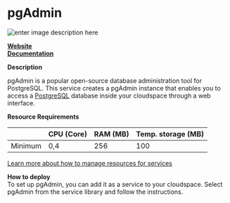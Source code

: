 ﻿# pgAdmin

![enter image description here](https://api.mogenius.com/file/id/9b0934ab-599b-4ab7-8e65-02895f84a98c)

**[Website](https://www.pgadmin.org/)**  
**[Documentation](https://www.pgadmin.org/docs/)**  

**Description**

pgAdmin is a popular open-source database administration tool for PostgreSQL. This service creates a pgAdmin instance that enables you to access a [PostgreSQL](#) database inside your cloudspace through a web interface.

**Resource Requirements**

||CPU (Core)|RAM (MB)  |Temp. storage (MB)|
|--|--|--|--|
| Minimum | 0,4 |256| 100 |

[Learn more about how to manage resources for services](./../../development/resources.md)

**How to deploy**  
To set up pgAdmin, you can add it as a service to your cloudspace. Select pgAdmin from the service library and follow the instructions.  


